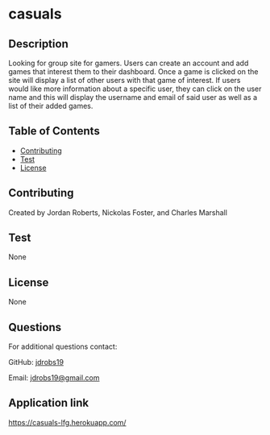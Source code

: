# casuals

## Description
Looking for group site for gamers. Users can create an account and add games that interest them to their dashboard. Once a game is clicked on the site will display a list of other users with that game of interest. If users would like more information about a specific user, they can click on the user name and this will display the username and email of said user as well as a list of their added games. 

## Table of Contents

* [Contributing](#contributing)
* [Test](#test)
* [License](#license)

## Contributing
Created by Jordan Roberts, Nickolas Foster, and Charles Marshall

## Test
None

## License
None

## Questions

For additional questions contact: 

GitHub: [jdrobs19](https://github.com/jdrobs19)

Email: jdrobs19@gmail.com

## Application link
https://casuals-lfg.herokuapp.com/
